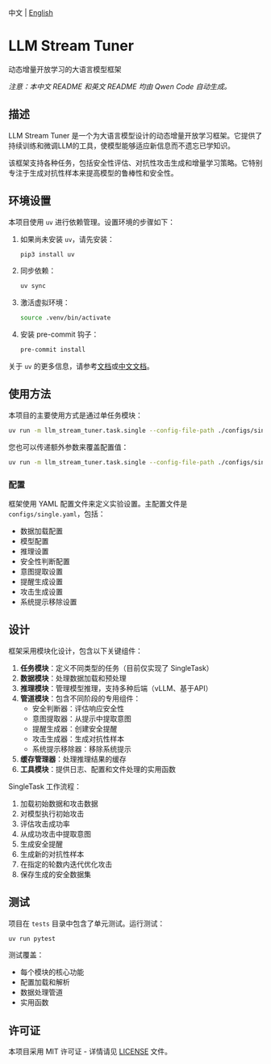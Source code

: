 中文 | [English](README_en.md)

# LLM Stream Tuner

动态增量开放学习的大语言模型框架

*注意：本中文 README 和英文 README 均由 Qwen Code 自动生成。*

## 描述

LLM Stream Tuner 是一个为大语言模型设计的动态增量开放学习框架。它提供了持续训练和微调LLM的工具，使模型能够适应新信息而不遗忘已学知识。

该框架支持各种任务，包括安全性评估、对抗性攻击生成和增量学习策略。它特别专注于生成对抗性样本来提高模型的鲁棒性和安全性。

## 环境设置

本项目使用 `uv` 进行依赖管理。设置环境的步骤如下：

1. 如果尚未安装 `uv`，请先安装：
   ```bash
   pip3 install uv
   ```

2. 同步依赖：
   ```bash
   uv sync
   ```

3. 激活虚拟环境：
   ```bash
   source .venv/bin/activate
   ```

4. 安装 pre-commit 钩子：
   ```bash
   pre-commit install
   ```

关于 `uv` 的更多信息，请参考[文档](https://docs.astral.sh/uv/)或[中文文档](https://uv.doczh.com/)。

## 使用方法

本项目的主要使用方式是通过单任务模块：

```bash
uv run -m llm_stream_tuner.task.single --config-file-path ./configs/single.yaml
```

您也可以传递额外参数来覆盖配置值：

```bash
uv run -m llm_stream_tuner.task.single --config-file-path ./configs/single.yaml --model_cfgs.model_name_or_path Qwen/Qwen3-8B
```

### 配置

框架使用 YAML 配置文件来定义实验设置。主配置文件是 `configs/single.yaml`，包括：

- 数据加载配置
- 模型配置
- 推理设置
- 安全性判断配置
- 意图提取设置
- 提醒生成设置
- 攻击生成设置
- 系统提示移除设置

## 设计

框架采用模块化设计，包含以下关键组件：

1. **任务模块**：定义不同类型的任务（目前仅实现了 SingleTask）
2. **数据模块**：处理数据加载和预处理
3. **推理模块**：管理模型推理，支持多种后端（vLLM、基于API）
4. **管道模块**：包含不同阶段的专用组件：
   - 安全判断器：评估响应安全性
   - 意图提取器：从提示中提取意图
   - 提醒生成器：创建安全提醒
   - 攻击生成器：生成对抗性样本
   - 系统提示移除器：移除系统提示
5. **缓存管理器**：处理推理结果的缓存
6. **工具模块**：提供日志、配置和文件处理的实用函数

SingleTask 工作流程：
1. 加载初始数据和攻击数据
2. 对模型执行初始攻击
3. 评估攻击成功率
4. 从成功攻击中提取意图
5. 生成安全提醒
6. 生成新的对抗性样本
7. 在指定的轮数内迭代优化攻击
8. 保存生成的安全数据集

## 测试

项目在 `tests` 目录中包含了单元测试。运行测试：

```bash
uv run pytest
```

测试覆盖：
- 每个模块的核心功能
- 配置加载和解析
- 数据处理管道
- 实用函数

## 许可证

本项目采用 MIT 许可证 - 详情请见 [LICENSE](LICENSE) 文件。
